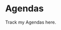 <!-- generated by markdown-notes-tree -->

# Agendas

<!-- optional markdown-notes-tree directory description starts here -->

Track my Agendas here.

<!-- optional markdown-notes-tree directory description ends here -->
